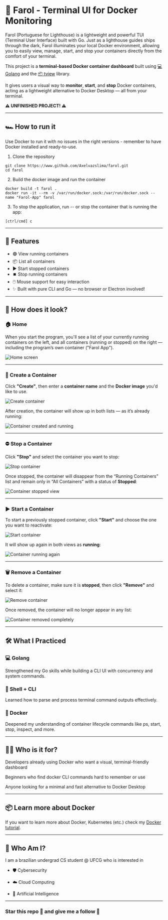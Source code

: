 # 🚢 Farol - Terminal UI for Docker Monitoring 

Farol (Portuguese for Lighthouse) is a lightweight and powerful TUI (Terminal User Interface) built with Go. Just as a lighthouse guides ships through the dark, Farol illuminates your local Docker environment, allowing you to easily view, manage, start, and stop your containers directly from the comfort of your terminal.

This project is a **terminal-based Docker container dashboard** built using [💻 Golang](https://golang.org) and the [📦 tview](https://github.com/rivo/tview) library.

It gives users a visual way to **monitor**, **start**, and **stop** Docker containers, acting as a lightweight alternative to Docker Desktop — all from your terminal.

**⚠️ UNFINISHED PROJECT! ⚠️**

---

## 🏎️ How to run it

Use Docker to run it with no issues in the right versions - remember to have Docker installed and ready-to-use.

1. Clone the repository

```shell
git clone https://www.github.com/Axelvazslima/farol.git
cd farol
```

2. Build the docker image and run the container

```shell
docker build -t farol .
docker run -it --rm -v /var/run/docker.sock:/var/run/docker.sock --name "Farol-App" farol
```

3. To stop the application, run -- or stop the container that is running the app:

```shell
[ctrl/cmd] c
```

---

## 🚀 Features

- 🟢 View running containers
- 📦 List all containers
- ▶️ Start stopped containers
- ⏹️ Stop running containers
- 🖱️ Mouse support for easy interaction
- ✨ Built with pure CLI and Go — no browser or Electron involved!

---

## 🤔 How does it look?

### 🏠 Home

When you start the program, you'll see a list of your currently running containers on the left, and all containers (running or stopped) on the right — including the program’s own container ("Farol App").

![Home screen](farol-screenshots/home.png)

---

### 🐳 Create a Container

Click **"Create"**, then enter a **container name** and the **Docker image** you'd like to use.

![Create container](farol-screenshots/create-container.png)

After creation, the container will show up in both lists — as it’s already running:

![Container created and running](farol-screenshots/all-containers-running.png)

---

### ⛔ Stop a Container

Click **"Stop"** and select the container you want to stop:

![Stop container](farol-screenshots/stop-container.png)

Once stopped, the container will disappear from the “Running Containers” list and remain only in “All Containers” with a status of **Stopped**:

![Container stopped view](farol-screenshots/container-stopped.png)

---

### ▶️ Start a Container

To start a previously stopped container, click **"Start"** and choose the one you want to reactivate:

![Start container](farol-screenshots/start-container.png)

It will show up again in both views as **running**:

![Container running again](farol-screenshots/all-containers-running-after-start.png)

---

### 🗑️ Remove a Container

To delete a container, make sure it is **stopped**, then click **"Remove"** and select it:

![Remove container](farol-screenshots/remove-container.png)

Once removed, the container will no longer appear in any list:

![Container removed completely](farol-screenshots/web-container-removed.png)

---

##  🛠️ What I Practiced

### 💻 Golang
Strengthened my Go skills while building a CLI UI with concurrency and system commands.

### 🐚 Shell + CLI
Learned how to parse and process terminal command outputs effectively.

### 🐳 Docker
Deepened my understanding of container lifecycle commands like ps, start, stop, inspect, and more.

---

## 👨‍💻 Who is it for?

Developers already using Docker who want a visual, terminal-friendly dashboard

Beginners who find docker CLI commands hard to remember or use

Anyone looking for a minimal and fast alternative to Docker Desktop

---

## 📦 Learn more about Docker

If you want to learn more about Docker, Kubernetes (etc.) check my [Docker tutorial](https://www.github.com/Axelvazslima/docker-studies).

---

## 🙋 Who Am I?

I am a brazilian undergrad CS student @ UFCG who is interested in

* 🛡️ Cybersecurity

* ☁️ Cloud Computing

* 🧠 Artificial Intelligence

---

### Star this repo 🌟 and give me a follow 🐧